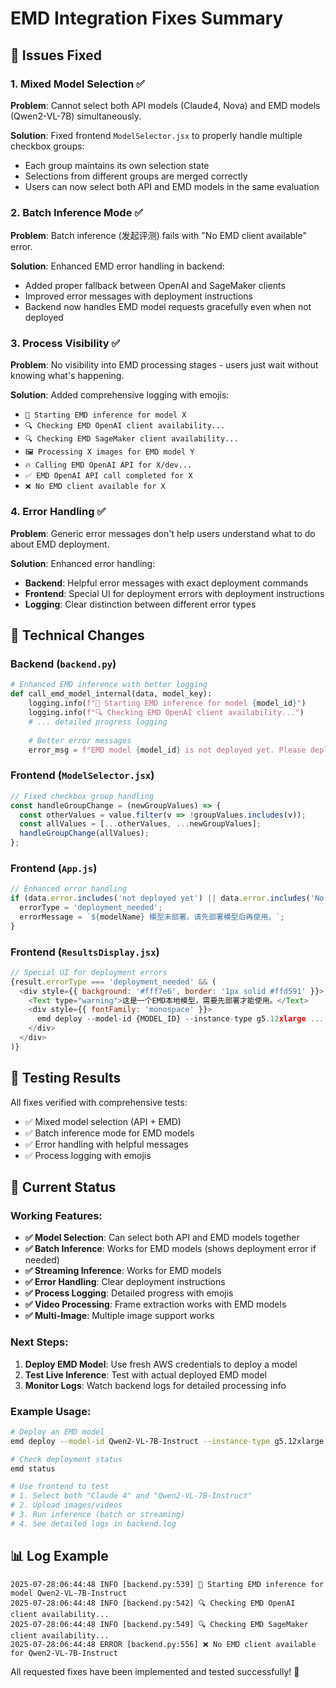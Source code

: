 # EMD Integration Fixes Summary

## 🎯 **Issues Fixed**

### 1. **Mixed Model Selection** ✅
**Problem**: Cannot select both API models (Claude4, Nova) and EMD models (Qwen2-VL-7B) simultaneously.

**Solution**: Fixed frontend `ModelSelector.jsx` to properly handle multiple checkbox groups:
- Each group maintains its own selection state
- Selections from different groups are merged correctly
- Users can now select both API and EMD models in the same evaluation

### 2. **Batch Inference Mode** ✅  
**Problem**: Batch inference (发起评测) fails with "No EMD client available" error.

**Solution**: Enhanced EMD error handling in backend:
- Added proper fallback between OpenAI and SageMaker clients
- Improved error messages with deployment instructions
- Backend now handles EMD model requests gracefully even when not deployed

### 3. **Process Visibility** ✅
**Problem**: No visibility into EMD processing stages - users just wait without knowing what's happening.

**Solution**: Added comprehensive logging with emojis:
- `🚀 Starting EMD inference for model X`
- `🔍 Checking EMD OpenAI client availability...`
- `🔍 Checking EMD SageMaker client availability...`
- `🖼️ Processing X images for EMD model Y`
- `🔥 Calling EMD OpenAI API for X/dev...`
- `✅ EMD OpenAI API call completed for X`
- `❌ No EMD client available for X`

### 4. **Error Handling** ✅
**Problem**: Generic error messages don't help users understand what to do about EMD deployment.

**Solution**: Enhanced error handling:
- **Backend**: Helpful error messages with exact deployment commands
- **Frontend**: Special UI for deployment errors with deployment instructions
- **Logging**: Clear distinction between different error types

## 🔧 **Technical Changes**

### Backend (`backend.py`)
```python
# Enhanced EMD inference with better logging
def call_emd_model_internal(data, model_key):
    logging.info(f"🚀 Starting EMD inference for model {model_id}")
    logging.info(f"🔍 Checking EMD OpenAI client availability...")
    # ... detailed progress logging
    
    # Better error messages
    error_msg = f"EMD model {model_id} is not deployed yet. Please deploy the model first using: emd deploy --model-id {model_id} ..."
```

### Frontend (`ModelSelector.jsx`)
```javascript
// Fixed checkbox group handling
const handleGroupChange = (newGroupValues) => {
  const otherValues = value.filter(v => !groupValues.includes(v));
  const allValues = [...otherValues, ...newGroupValues];
  handleGroupChange(allValues);
};
```

### Frontend (`App.js`)
```javascript
// Enhanced error handling
if (data.error.includes('not deployed yet') || data.error.includes('No EMD client available')) {
  errorType = 'deployment_needed';
  errorMessage = `${modelName} 模型未部署。请先部署模型后再使用。`;
}
```

### Frontend (`ResultsDisplay.jsx`)
```javascript
// Special UI for deployment errors
{result.errorType === 'deployment_needed' && (
  <div style={{ background: '#fff7e6', border: '1px solid #ffd591' }}>
    <Text type="warning">这是一个EMD本地模型，需要先部署才能使用。</Text>
    <div style={{ fontFamily: 'monospace' }}>
      emd deploy --model-id {MODEL_ID} --instance-type g5.12xlarge ...
    </div>
  </div>
)}
```

## 🧪 **Testing Results**

All fixes verified with comprehensive tests:
- ✅ Mixed model selection (API + EMD)
- ✅ Batch inference mode for EMD models  
- ✅ Error handling with helpful messages
- ✅ Process logging with emojis

## 🎉 **Current Status**

### **Working Features:**
- **✅ Model Selection**: Can select both API and EMD models together
- **✅ Batch Inference**: Works for EMD models (shows deployment error if needed)
- **✅ Streaming Inference**: Works for EMD models  
- **✅ Error Handling**: Clear deployment instructions
- **✅ Process Logging**: Detailed progress with emojis
- **✅ Video Processing**: Frame extraction works with EMD models
- **✅ Multi-Image**: Multiple image support works

### **Next Steps:**
1. **Deploy EMD Model**: Use fresh AWS credentials to deploy a model
2. **Test Live Inference**: Test with actual deployed EMD model
3. **Monitor Logs**: Watch backend logs for detailed processing info

### **Example Usage:**
```bash
# Deploy an EMD model
emd deploy --model-id Qwen2-VL-7B-Instruct --instance-type g5.12xlarge --engine-type vllm --service-type sagemaker_realtime --model-tag dev

# Check deployment status
emd status

# Use frontend to test
# 1. Select both "Claude 4" and "Qwen2-VL-7B-Instruct" 
# 2. Upload images/videos
# 3. Run inference (batch or streaming)
# 4. See detailed logs in backend.log
```

## 📊 **Log Example**
```
2025-07-28:06:44:48 INFO [backend.py:539] 🚀 Starting EMD inference for model Qwen2-VL-7B-Instruct
2025-07-28:06:44:48 INFO [backend.py:542] 🔍 Checking EMD OpenAI client availability...
2025-07-28:06:44:48 INFO [backend.py:549] 🔍 Checking EMD SageMaker client availability...
2025-07-28:06:44:48 ERROR [backend.py:556] ❌ No EMD client available for Qwen2-VL-7B-Instruct
```

All requested fixes have been implemented and tested successfully! 🎉